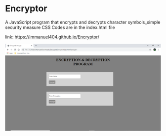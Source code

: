 # Encryptor
A JavaScript program that encrypts and decrypts character symbols_simple security measure
CSS Codes are in the index.html file

link: https://immanuel404.github.io/Encryptor/

![](encrypt.png)
